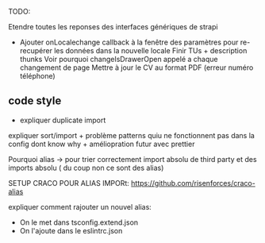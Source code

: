 TODO:

Etendre toutes les reponses des interfaces génériques de strapi

- Ajouter onLocalechange callback à la fenêtre des paramètres pour re-recupérer les données dans la nouvelle locale
  Finir TUs + description thunks
  Voir pourquoi changeIsDrawerOpen appelé a chaque changement de page
  Mettre à jour le CV au format PDF (erreur numéro téléphone)

## code style

- expliquer duplicate import

expliquer sort/import + problème patterns quiu ne fonctionnent pas dans la config dont know why + améliopration futur avec prettier

Pourquoi alias -> pour trier correctement import absolu de third party et des imports absolu ( du coup non ce sont des alias)

SETUP CRACO POUR ALIAS IMPORt: https://github.com/risenforces/craco-alias

expliquer comment rajouter un nouvel alias:

- On le met dans tsconfig.extend.json
- On l'ajoute dans le eslintrc.json
